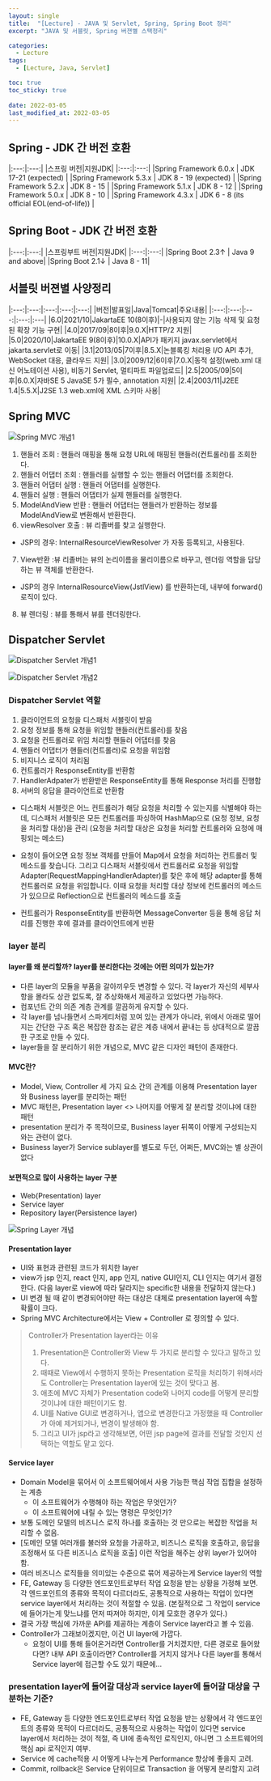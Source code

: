 ```yaml
---
layout: single
title:  "[Lecture] - JAVA 및 Servlet, Spring, Spring Boot 정리"
excerpt: "JAVA 및 서블릿, Spring 버젼별 스택정리"

categories:
  - Lecture
tags:
  - [Lecture, Java, Servlet]

toc: true
toc_sticky: true
 
date: 2022-03-05
last_modified_at: 2022-03-05
---
```


## Spring - JDK 간 버전 호환

|:---:|:---:|
|스프링 버전|지원JDK|
|:---:|:---:|
|Spring Framework 6.0.x | JDK 17-21 (expected) |
|Spring Framework 5.3.x | JDK 8 - 19 (expected) |
|Spring Framework 5.2.x | JDK 8 - 15 |
|Spring Framework 5.1.x | JDK 8 - 12 |
|Spring Framework 5.0.x | JDK 8 - 10 |
|Spring Framework 4.3.x | JDK 6 -  8 (its official EOL(end-of-life)) |
 
## Spring Boot - JDK 간 버전 호환

|:---:|:---:|
|스프링부트 버전|지원JDK|
|:---:|:---:|
|Spring Boot 2.3↑ | Java 9 and above|
|Spring Boot 2.1↓ | Java 8 - 11|

## 서블릿 버젼별 사양정리

|:---:|:---:|:---:|:---:|:---:|
|버전|발표일|Java|Tomcat|주요내용|
|:---:|:---:|:---:|:---:|:---|
|6.0|2021/10|JakartaEE 10(8이후)|-|사용되지 않는 기능 삭제 및 요청된 확장 기능 구현|
|4.0|2017/09|8이후|9.0.X|HTTP/2 지원|
|5.0|2020/10|JakartaEE 9(8이후)|10.0.X|API가 패키지 javax.servlet에서 jakarta.servlet로 이동|
|3.1|2013/05|7이후|8.5.X|논블록킹 처리용 I/O API 추가, WebSocket 대응, 클라우드 지원|
|3.0|2009/12|6이후|7.0.X|동적 설정(web.xml 대신 어노테이션 사용), 비동기 Servlet, 멀티파트 파일업로드|
|2.5|2005/09|5이후|6.0.X|자바SE 5	JavaSE 5가 필수, annotation 지원|
|2.4|2003/11|J2EE 1.4|5.5.X|J2SE 1.3	web.xml에 XML 스키마 사용|


## Spring MVC

![Spring MVC 개념1](./../../images/lecture/spring_mvc01.png)

1. 핸들러 조회 : 핸들러 매핑을 통해 요청 URL에 매핑된 핸들러(컨트롤러)를 조회한다.
2. 핸들러 어댑터 조회 : 핸들러를 실행할 수 있는 핸들러 어댑터를 조회한다.
3. 핸들러 어댑터 실행 : 핸들러 어댑터를 실행한다.
4. 핸들러 실행 : 핸들러 어댑터가 실제 핸들러를 실행한다.
5. ModelAndView 반환 : 핸들러 어댑터는 핸들러가 반환하는 정보를 ModelAndView로 변환해서
반환한다.
6. viewResolver 호출 : 뷰 리졸버를 찾고 실행한다.
 - JSP의 경우: InternalResourceViewResolver 가 자동 등록되고, 사용된다.
7. View반환 :뷰 리졸버는 뷰의 논리이름을 물리이름으로 바꾸고, 렌더링 역할을 담당하는 뷰 객체를 반환한다.
 - JSP의 경우 InternalResourceView(JstlView) 를 반환하는데, 내부에 forward() 로직이 있다.
8. 뷰 렌더링 : 뷰를 통해서 뷰를 렌더링한다.

## Dispatcher Servlet

![Dispatcher Servlet 개념1](./../../images/lecture/dispatcher_servlet_01.jpg)

![Dispatcher Servlet 개념2](./../../images/lecture/dispatcher_servlet_02.png)

### Dispatcher Servlet 역할
1. 클라이언트의 요청을 디스패처 서블릿이 받음
2. 요청 정보를 통해 요청을 위임할 핸들러(컨트롤러)를 찾음
3. 요청을 컨트롤러로 위임 처리할 핸들러 어댑터를 찾음
4. 핸들러 어댑터가 핸들러(컨트롤러)로 요청을 위임함
5. 비지니스 로직이 처리됨
6. 컨트롤러가 ResponseEntity를 반환함
7. HandlerAdpater가 반환받은 ResponseEntity를 통해 Response 처리를 진행함
8. 서버의 응답을 클라이언트로 반환함

- 디스패처 서블릿은 어느 컨트롤러가 해당 요청을 처리할 수 있는지를 식별해야 하는데, 디스패처 서블릿은 모든 컨트롤러를 파싱하여 HashMap으로 (요청 정보, 요청을 처리할 대상)을 관리 (요청을 처리할 대상은 요청을 처리할 컨트롤러와 요청에 매핑되는 메소드)

- 요청이 들어오면 요청 정보 객체를 만들어 Map에서 요청을 처리하는 컨트롤러 및 메소드를 찾습니다. 그리고 디스패처 서블릿에서 컨트롤러로 요청을 위임할 Adapter(RequestMappingHandlerAdapter)를 찾은 후에 해당 adapter를 통해 컨트롤러로 요청을 위임합니다. 이때 요청을 처리할 대상 정보에 컨트롤러의 메소드가 있으므로 Reflection으로 컨트롤러의 메소드를 호출

- 컨트롤러가 ResponseEntity를 반환하면 MessageConverter 등을 통해 응답 처리를 진행한 후에 결과를 클라이언트에게 반환

### layer 분리
#### layer를 왜 분리할까? layer를 분리한다는 것에는 어떤 의미가 있는가?
- 다른 layer의 모듈을 부품을 갈아끼우듯 변경할 수 있다. 각 layer가 자신의 세부사항을 몰라도 상관
없도록, 잘 추상화해서 제공하고 있었다면 가능하다.
- 컴포넌트 간의 의존 계층 관계를 깔끔하게 유지할 수 있다.
- 각 layer를 넘나들면서 스파게티처럼 꼬여 있는 관계가 아니라, 위에서 아래로 떨어지는 간단한 구조 혹은 복잡한 참조는 같은 계층 내에서 끝내는 등 상대적으로 깔끔한 구조로 만들 수 있다.
- layer들을 잘 분리하기 위한 개념으로, MVC 같은 디자인 패턴이 존재한다.

#### MVC란?
- Model, View, Controller 세 가지 요소 간의 관계를 이용해 Presentation layer와 Business layer를
분리하는 패턴
- MVC 패턴은, Presentation layer <> 나머지를 어떻게 잘 분리할 것이냐에 대한 패턴
- presentation 분리가 주 목적이므로, Business layer 뒤쪽이 어떻게 구성되는지와는 관련이 없다.
- Business layer가 Service sublayer를 별도로 두던, 어쩌든, MVC와는 별 상관이 없다

#### 보편적으로 많이 사용하는 layer 구분
- Web(Presentation) layer
- Service layer
- Repository layer(Persistence layer)

![Spring Layer 개념](./../../images/lecture/spring_layer01.png)

#### Presentation layer
- UI와 표현과 관련된 코드가 위치한 layer
- view가 jsp 인지, react 인지, app 인지, native GUI인지, CLI 인지는 여기서 결정한다. (다음 layer로 view에 따라 달라지는 specific한 내용을 전달하지 않는다.)
- UI 변경 될 때 같이 변경되어야만 하는 대상은 대체로 presentation layer에 속할 확률이 크다.
- Spring MVC Architecture에서는 View + Controller 로 정의할 수 있다.

> Controller가 Presentation layer라는 이유
> 1. Presentation은 Controller와 View 두 가지로 분리할 수 있다고 말하고 있다.
> 2. 때때로 View에서 수행하지 못하는 Presentation 로직을 처리하기 위해서라도 Controller는 Presentation layer에 있는 것이 맞다고 봄.
> 3. 애초에 MVC 자체가 Presentation code와 나머지 code를 어떻게 분리할것이냐에 대한 패턴이기도 함.
> 4. UI를 Native GUI로 변경하거나, 앱으로 변경한다고 가정했을 때 Controller가 아예 제거되거나, 변경이 발생해야 함.
> 5. 그리고 UI가 jsp라고 생각해보면, 어떤 jsp page에 결과를 전달할 것인지 선택하는 역할도 맡고 있다.

#### Service layer
- Domain Model을 묶어서 이 소프트웨어에서 사용 가능한 핵심 작업 집합을 설정하는 계층
   - 이 소프트웨어가 수행해야 하는 작업은 무엇인가?
   - 이 소프트웨어에 내릴 수 있는 명령은 무엇인가?
- 보통 도메인 모델의 비즈니스 로직 하나를 호출하는 것 만으로는 복잡한 작업을 처리할 수 없음.
- [도메인 모델 여러개를 불러와 요청을 가공하고, 비즈니스 로직을 호출하고, 응답을 조정해서 또 다른 비즈니스 로직을 호출] 이런 작업을 해주는 상위 layer가 있어야 함.
- 여러 비즈니스 로직들을 의미있는 수준으로 묶어 제공하는게 Service layer의 역할
- FE, Gateway 등 다양한 엔드포인트로부터 작업 요청을 받는 상황을 가정해 보면. 각 엔드포인트의 종류와 목적이 다르더라도, 공통적으로 사용하는 작업이 있다면 service layer에서 처리하는 것이 적절할 수 있음. (본질적으로 그 작업이 service에 들어가는게 맞느냐를 먼저 따져야 하지만, 이게 모호한 경우가 있다.)
- 결국 가장 핵심에 가까운 API를 제공하는 계층이 Service layer라고 볼 수 있음.
- Controller가 그래보이겠지만, 이건 UI layer에 가깝다.
   - 요청이 UI를 통해 들어온거라면 Controller를 거치겠지만, 다른 경로로 들어왔다면? 내부 API 호출이라면? Controller를 거치지 않거나 다른 layer를 통해서 Service layer에 접근할 수도 있기 때문에...

### presentation layer에 들어갈 대상과 service layer에 들어갈 대상을 구분하는 기준?
- FE, Gateway 등 다양한 엔드포인트로부터 작업 요청을 받는 상황에서 각 엔드포인트의 종류와 목적이 다르더라도, 공통적으로 사용하는 작업이 있다면 service layer에서 처리하는 것이 적절, 즉 UI에 종속적인 로직인지, 아니면 그 소프트웨어의 핵심 api 로직인지 여부.
- Service 에 cache적용 시 어떻게 나누는게 Performance 향상에 좋을지 고려.
- Commit, rollback은 Service 단위이므로 Transaction 을 어떻게 분리할지 고려

